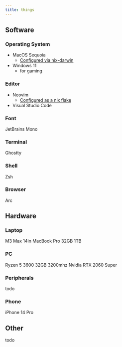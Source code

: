 ```yaml
---
title: things
---
```


## Software

### Operating System

- MacOS Sequoia
    - [Configured via nix-darwin](https://github.com/ethanniser/config)
- Windows 11
    - for gaming

### Editor

- Neovim
    - [Configured as a nix flake](https://github.com/ethanniser/nvim.nix)
- Visual Studio Code

### Font

JetBrains Mono

### Terminal

Ghostty

### Shell

Zsh

### Browser

Arc

## Hardware

### Laptop

M3 Max 14in MacBook Pro 32GB 1TB

### PC

Ryzen 5 3600
32GB 3200mhz
Nvidia RTX 2060 Super

### Peripherals

todo

### Phone

iPhone 14 Pro

## Other

todo
